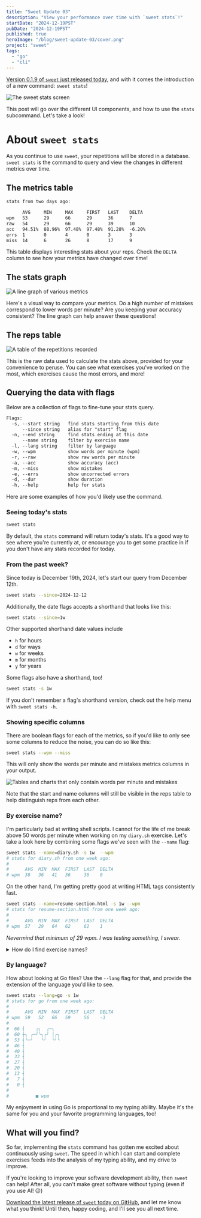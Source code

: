 ```yaml
---
title: "Sweet Update 03"
description: "View your performance over time with `sweet stats`!"
startDate: "2024-12-19PST"
pubDate: "2024-12-19PST"
published: true
heroImage: "/blog/sweet-update-03/cover.png"
project: "sweet"
tags:
  - "go"
  - "cli"
---
```


[Version 0.1.9 of `sweet` just released today](https://github.com/NicksPatties/sweet/releases/tag/v0.1.9), and with it comes the introduction of a new command: `sweet stats`!

![The sweet stats screen](@assets/blog/sweet-update-03/sweet-stats-command.png)

This post will go over the different UI components, and how to use the `stats` subcommand. Let's take a look!

# About `sweet stats`

As you continue to use `sweet`, your repetitions will be stored in a database. `sweet stats` is the command to query and view the changes in different metrics over time.

## The metrics table

```txt
stats from two days ago:

      AVG     MIN     MAX     FIRST   LAST    DELTA   
wpm   53      29      66      29      36      7       
raw   54      29      66      29      39      10      
acc   94.51%  88.96%  97.48%  97.48%  91.28%  -6.20%  
errs  1       0       4       0       3       3       
miss  14      6       26      8       17      9       
```

This table displays interesting stats about your reps. Check the `DELTA` column to see how your metrics have changed over time!

## The stats graph

![A line graph of various metrics](@assets/blog/sweet-update-03/stats-graph.png)

Here's a visual way to compare your metrics. Do a high number of mistakes correspond to lower words per minute? Are you keeping your accuracy consistent? The line graph can help answer these questions!

## The reps table

![A table of the repetitions recorded](@assets/blog/sweet-update-03/reps-table.png)

This is the raw data used to calculate the stats above, provided for your convenience to peruse. You can see what exercises you've worked on the most,  which exercises cause the most errors, and more! 

## Querying the data with flags

Below are a collection of flags to fine-tune your stats query.

```txt
Flags:
  -s, --start string   find stats starting from this date
      --since string   alias for "start" flag
  -n, --end string     find stats ending at this date
      --name string    filter by exercise name
  -l, --lang string    filter by language
  -w, --wpm            show words per minute (wpm)
  -r, --raw            show raw words per minute
  -a, --acc            show accuracy (acc)
  -m, --miss           show mistakes
  -e, --errs           show uncorrected errors
  -d, --dur            show duration
  -h, --help           help for stats
```

Here are some examples of how you'd likely use the command.

### Seeing today's stats

```sh
sweet stats
```

By default, the `stats` command will return today's stats. It's a good way to see where you're currently at, or encourage you to get some practice in if you don't have any stats recorded for today.

### From the past week?

Since today is December 19th, 2024, let's start our query from December 12th.

```sh
sweet stats --since=2024-12-12
```

Additionally, the date flags accepts a shorthand that looks like this:

```sh
sweet stats --since=1w
```

Other supported shorthand date values include
- `h` for hours
- `d` for ways
- `w` for weeks
- `m` for months
- `y` for years

Some flags also have a shorthand, too!

```sh
sweet stats -s 1w
```

If you don't remember a flag's shorthand version, check out the help menu with `sweet stats -h`.

### Showing specific columns

There are boolean flags for each of the metrics, so if you'd like to only see some columns to reduce the noise, you can do so like this:

```sh
sweet stats --wpm --miss
```

This will only show the words per minute and mistakes metrics columns in your output.

![Tables and charts that only contain words per minute and mistakes](@assets/blog/sweet-update-03/filtered-columns.png)

Note that the start and name columns will still be visible in the reps table to help distinguish reps from each other.

### By exercise name?

I'm particularly bad at writing shell scripts. I cannot for the life of me break above 50 words per minute when working on my `diary.sh` exercise. Let's take a look here by combining some flags we've seen with the `--name` flag:
 
```sh
sweet stats --name=diary.sh -s 1w  --wpm
# stats for diary.sh from one week ago:
# 
#      AVG  MIN  MAX  FIRST  LAST  DELTA
# wpm  38   36   41   36     36    0
```

On the other hand, I'm getting pretty good at writing HTML tags consistently fast.

```sh
sweet stats --name=resume-section.html -s 1w --wpm
# stats for resume-section.html from one week ago:
# 
#      AVG  MIN  MAX  FIRST  LAST  DELTA
# wpm  57   29   64   62     62    1
```
_Nevermind that minimum of 29 wpm. I was testing something, I swear._

<details class="info">
<summary>How do I find exercise names?</summary>

If you're unsure what name to put in here, you can find exercise names in the following places:
- output from the `sweet stats` command
- your `$HOME/.config/sweet/exercises` directory
</details>

### By language?

How about looking at Go files? Use the `--lang` flag for that, and provide the extension of the language you'd like to see.

```sh
sweet stats --lang=go -s 1w
# stats for go from one week ago:
# 
#      AVG  MIN  MAX  FIRST  LAST  DELTA
# wpm  59   52   66   59     56    -3
# 
#  66 ┤    ╭╮  ╭─╮
#  60 ┼╮ ╭─╯╰╮╭╯ │╭╮
#  53 ┤╰─╯   ╰╯  ╰╯╰
#  46 ┤
#  40 ┤
#  33 ┤
#  27 ┤
#  20 ┤
#  13 ┤
#   7 ┤
#   0 ┤
# 
#          ■ wpm 
```

My enjoyment in using Go is proportional to my typing ability. Maybe it's the same for you and your favorite programming languages, too!

## What will you find?

So far, implementing the `stats` command has gotten me excited about continuously using `sweet`. The speed in which I can start and complete exercises feeds into the analysis of my typing ability, and my drive to improve.

If you're looking to improve your software development ability, then `sweet` can help! After all, you can't make great software without typing (even if you use AI! 😉)

[Download the latest release of `sweet` today on GitHub](https://github.com/NicksPatties/sweet/releases/tag/v0.1.9), and let me know what you think! Until then, happy coding, and I'll see you all next time.
